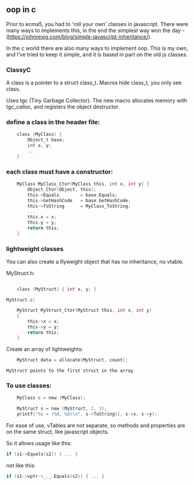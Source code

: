## oop in c

Prior to ecma5, you had to 'roll your own' classes in javascript.  There were many ways to implements this, in the end the simplest way won the day - (https://johnresig.com/blog/simple-javascript-inheritance/). 

In the c world there are also many ways to implement oop. This is my own, and I've tried to keep it simple, and it is based in part on the old js classes.

### ClassyC
   A class is a pointer to a struct class_t.
   Macros hide class_t, you only see class.

   Uses tgc (Tiny Garbage Collector). The new macro allocates memory
   with tgc_calloc, and registers the object destructor.

### define a class in the header file: 

```c
    class (MyClass) { 
        Object_t base;
        int x, y;
        ... 
    }
```
        
### each class must have a constructor:

```c
    MyClass MyClass_Ctor(MyClass this, int x, int y) {
        Object_Ctor(Object, this);
        this->Equals        = base.Equals;
        this->GetHashCode   = base.GetHashCode;
        this->ToString      = MyClass_ToString;
        ...
        this.x = x;
        this.y = y;
        return this;
    }
```
### lightweight classes

You can also create a flyweight object that has no inheritance, 
no vtable.

MyStruct.h:
```c

    class (MyStruct) { int x, y; }
```

    MyStruct.c:

```c
    MyStruct MyStruct_Ctor(MyStruct this, int x, int y)
    {
        this->x = x;
        this->y = y;
        return this;
    }
```
Create an array of lightweights:

```c
    MyStruct data = allocate(MyStruct, count);
```
    MyStruct points to the first struct in the array
        
### To use classes:

```c
    MyClass c = new (MyClass);

    MyStruct s = new (MyStruct, 2, 3);
    printf("%s = (%d, %d)\n", s->ToString(), s->x, s->y);
```
For ease of use, vTables are not separate, so methods and
properties are on the same struct, like javascript objects.

So it allows usage like this:
```c
if (s1->Equals(s2)) { ... }
```
not like this:
```c
if (s1->vptr->_._.Equals(s2)) { ... }
```

